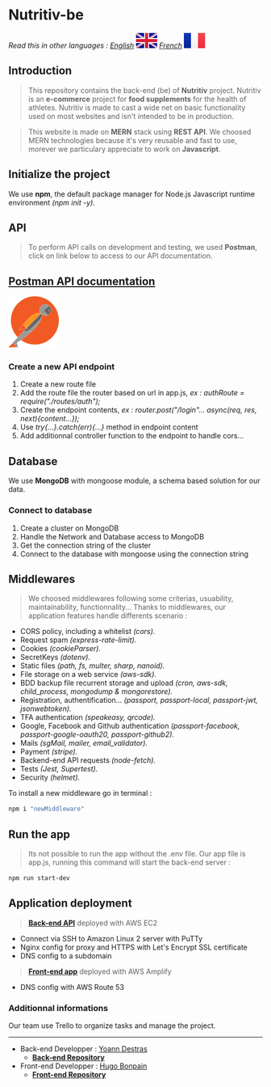 # Nutritiv-be

*Read this in other languages : 
[English](README.md) 
![GB-flag.](/public/images/GB@2x.png "This is the GB flag.") 
[French](README.fr.md) 
![FR-flag.](/public/images/FR@2x.png "This is the french flag.")*
## Introduction

>This repository contains the back-end (be) of **Nutritiv** project.
Nutritiv is an **e-commerce** project for **food supplements** for the health of athletes.
Nutritiv is made to cast a wide net on basic functionality used on most websites and isn't intended to be in production.

>This website is made on **MERN** stack using **REST API**.
We choosed MERN technologies because it's very reusable and fast to use, morever we particulary appreciate to work on **Javascript**.
## Initialize the project

We use **npm**, the default package manager for Node.js Javascript runtime environment *(npm init -y)*.
## API
>To perform API calls on development and testing, we used **Postman**, click on link below to access to our API documentation.
 
 
 ## [**Postman API documentation**](https://documenter.getpostman.com/view/15856568/UVkpMv2U#78474388-f20b-460c-9300-705113cadee4) 
![postman logo.](/public/images/postman_logo.png "This is the postman logo.")


### Create a new API endpoint

1. Create a new route file
2. Add the route file the router based on url in app.js, *ex : authRoute = require("./routes/auth");*
3. Create the endpoint contents, *ex : router.post("/login"... async(req, res, next){content...});*
4. Use *try{...}.catch(err){...}* method in endpoint content
5. Add additionnal controller function to the endpoint to handle cors...

## Database

We use **MongoDB** with mongoose module, a schema based solution for our data.

### Connect to database

1. Create a cluster on MongoDB
2. Handle the Network and Database access to MongoDB
3. Get the connection string of the cluster
4. Connect to the database with mongoose using the connection string

## Middlewares

>We choosed middlewares following some criterias, usuability, maintainability, functionnality...
Thanks to middlewares, our application features handle differents scenario :

- CORS policy, including a whitelist *(cors).*
- Request spam *(express-rate-limit).*
- Cookies *(cookieParser).*
- SecretKeys *(dotenv).*
- Static files *(path, fs, multer, sharp, nanoid).*
- File storage on a web service *(aws-sdk).*
- BDD backup file recurrent storage and upload *(cron, aws-sdk, child_process, mongodump & mongorestore).*
- Registration, authentification... *(passport, passport-local, passport-jwt, jsonwebtoken).*
- TFA authentication *(speakeasy, qrcode).*
- Google, Facebook and Github authentication *(passport-facebook, passport-google-oauth20, passport-github2).*
- Mails *(sgMail, mailer, email_validator).*
- Payment *(stripe).*
- Backend-end API requests *(node-fetch).*
- Tests *(Jest, Supertest).*
- Security *(helmet).*

To install a new middleware go in terminal :
```bash
npm i "newMiddleware"
```
## Run the app

>Its not possible to run the app without the .env file.
Our app file is app.js, running this command will start the back-end server :
```bash
npm run start-dev 
```

## Application deployment

> [**Back-end API**](https://api.nutritiv.app/) deployed with AWS EC2
- Connect via SSH to Amazon Linux 2 server with PuTTy
- Nginx config for proxy and HTTPS with Let's Encrypt SSL certificate
- DNS config to a subdomain

> [**Front-end app**](https://www.nutritiv.app/) deployed with AWS Amplify
- DNS config with AWS Route 53 
### Additionnal informations

Our team use Trello to organize tasks and manage the project.

___
- Back-end Developper : [Yoann Destras](https://github.com/yoanndestras)
  - [**Back-end Repository**](https://github.com/yoanndestras/nutritiv-be)
- Front-end Developper : [Hugo Bonpain](https://github.com/Monstarrrr)
  - [**Front-end Repository**](https://github.com/Monstarrrr/nutritiv-fe)


